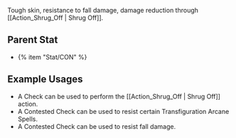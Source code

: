 Tough skin, resistance to fall damage, damage reduction through [[Action_Shrug_Off | Shrug Off]].

## Parent Stat

* {% item "Stat/CON" %}

## Example Usages

* A Check can be used to perform the [[Action_Shrug_Off | Shrug Off]] action.
* A Contested Check can be used to resist certain Transfiguration Arcane Spells.
* A Contested Check can be used to resist fall damage.
